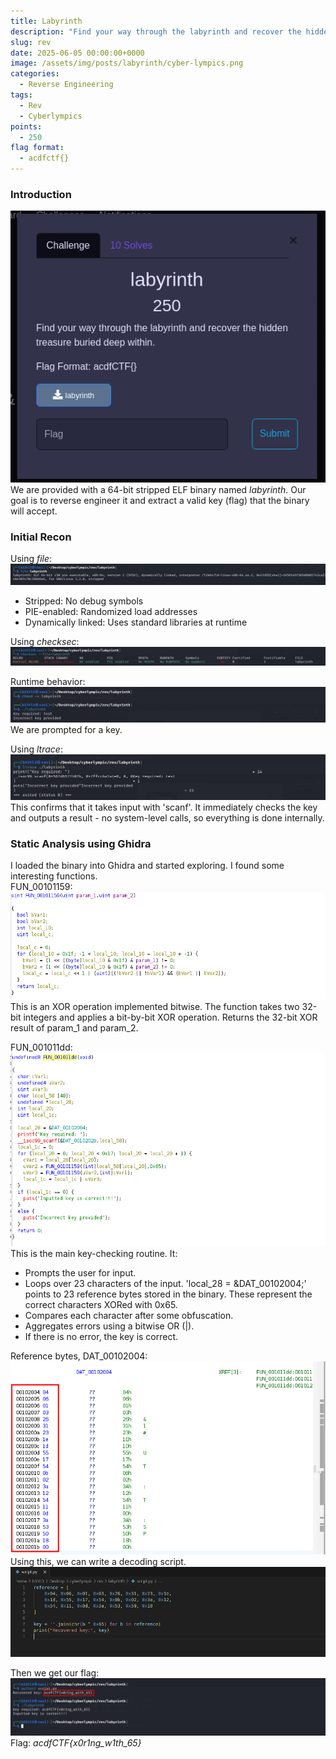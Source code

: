 ```yaml
---
title: Labyrinth
description: "Find your way through the labyrinth and recover the hidden treasure within."
slug: rev
date: 2025-06-05 00:00:00+0000
image: /assets/img/posts/labyrinth/cyber-lympics.png
categories:
  - Reverse Engineering
tags:
  - Rev
  - Cyberlympics
points:
  - 250
flag format:
  - acdfctf{}
---
```


### Introduction
![Challenge](/assets/img/posts/labyrinth/laby.png) <br>
We are provided with a 64-bit stripped ELF binary named _labyrinth_. Our goal is to reverse engineer it and extract a valid key (flag) that the binary will accept.

### Initial Recon
Using _file_: <br>
![Challenge](/assets/img/posts/labyrinth/file.png) <br>
  - Stripped: No debug symbols
  - PIE-enabled: Randomized load addresses
  - Dynamically linked: Uses standard libraries at runtime

Using _checksec_: <br>
![Challenge](/assets/img/posts/labyrinth/checksec.png) <br>

Runtime behavior: <br>
![Challenge](/assets/img/posts/labyrinth/run.png) <br>
We are prompted for a key. 

Using _ltrace_: <br>
![Challenge](/assets/img/posts/labyrinth/ltrace.png) <br>
This confirms that it takes input with 'scanf'.
It immediately checks the key and outputs a result - no system-level calls, so everything is done internally.

### Static Analysis using Ghidra
I loaded the binary into Ghidra and started exploring. I found some interesting functions. <br>
FUN_00101159:  <br> ![Challenge](/assets/img/posts/labyrinth/159.png) <br>
This is an XOR operation implemented bitwise. The function takes two 32-bit integers and applies a bit-by-bit XOR operation. Returns the 32-bit XOR result of param_1 and param_2.

FUN_001011dd: <br> ![Challenge](/assets/img/posts/labyrinth/1dd.png) <br>
This is the main key-checking routine. It:
  - Prompts the user for input.
  - Loops over 23 characters of the input. 'local_28 = &DAT_00102004;' points to 23 reference bytes stored in the binary. These represent the correct characters XORed with 0x65.
  - Compares each character after some obfuscation.
  - Aggregates errors using a bitwise OR (|).
  - If there is no error, the key  is correct.

Reference bytes, DAT_00102004:
![Challenge](/assets/img/posts/labyrinth/ref.png) <br>
Using this, we can write a decoding script.
![Challenge](/assets/img/posts/labyrinth/script.png) <br>

Then we get our flag: ![Challenge](/assets/img/posts/labyrinth/flag.png) <br>
Flag: _acdfCTF{x0r1ng_w1th_65}_
